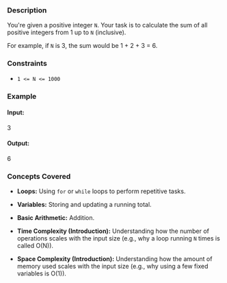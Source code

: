 ### Description
You're given a positive integer `N`. Your task is to calculate the sum of all positive integers from 1 up to `N` (inclusive).

For example, if `N` is 3, the sum would be 1 + 2 + 3 = 6.

### Constraints
* `1 <= N <= 1000`

### Example
#### Input:
3

#### Output:
6

### Concepts Covered
*   **Loops:** Using `for` or `while` loops to perform repetitive tasks.
*   **Variables:** Storing and updating a running total.
*   **Basic Arithmetic:** Addition.
*   **Time Complexity (Introduction):** Understanding how the number of operations scales with the input size (e.g., why a loop running `N` times is called O(N)).
*   **Space Complexity (Introduction):** Understanding how the amount of memory used scales with the input size (e.g., why using a few fixed variables is O(1)).